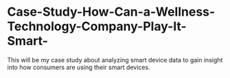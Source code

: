 # Case-Study-How-Can-a-Wellness-Technology-Company-Play-It-Smart-
This will be my case study about analyzing smart device data to gain insight into how consumers are using their smart devices.
